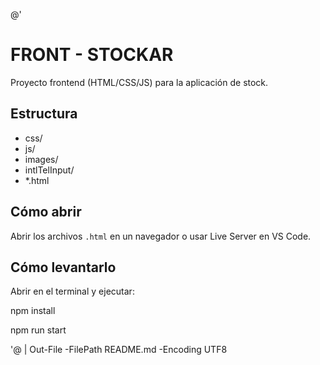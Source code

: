 @'
# FRONT - STOCKAR

Proyecto frontend (HTML/CSS/JS) para la aplicación de stock.

## Estructura
- css/
- js/
- images/
- intlTelInput/
- *.html

## Cómo abrir
Abrir los archivos `.html` en un navegador o usar Live Server en VS Code.

## Cómo levantarlo
Abrir en el terminal y ejecutar: 

npm install

npm run start 

'@ | Out-File -FilePath README.md -Encoding UTF8
